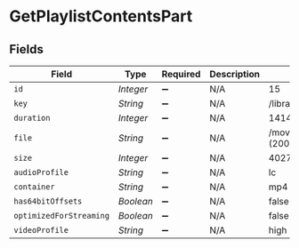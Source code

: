 # GetPlaylistContentsPart


## Fields

| Field                                       | Type                                        | Required                                    | Description                                 | Example                                     |
| ------------------------------------------- | ------------------------------------------- | ------------------------------------------- | ------------------------------------------- | ------------------------------------------- |
| `id`                                        | *Integer*                                   | :heavy_minus_sign:                          | N/A                                         | 15                                          |
| `key`                                       | *String*                                    | :heavy_minus_sign:                          | N/A                                         | /library/parts/15/1705637151/file.mp4       |
| `duration`                                  | *Integer*                                   | :heavy_minus_sign:                          | N/A                                         | 141416                                      |
| `file`                                      | *String*                                    | :heavy_minus_sign:                          | N/A                                         | /movies/Serenity (2005)/Serenity (2005).mp4 |
| `size`                                      | *Integer*                                   | :heavy_minus_sign:                          | N/A                                         | 40271948                                    |
| `audioProfile`                              | *String*                                    | :heavy_minus_sign:                          | N/A                                         | lc                                          |
| `container`                                 | *String*                                    | :heavy_minus_sign:                          | N/A                                         | mp4                                         |
| `has64bitOffsets`                           | *Boolean*                                   | :heavy_minus_sign:                          | N/A                                         | false                                       |
| `optimizedForStreaming`                     | *Boolean*                                   | :heavy_minus_sign:                          | N/A                                         | false                                       |
| `videoProfile`                              | *String*                                    | :heavy_minus_sign:                          | N/A                                         | high                                        |